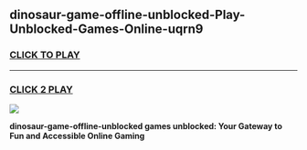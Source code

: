 
## dinosaur-game-offline-unblocked-Play-Unblocked-Games-Online-uqrn9
<h3>
<a href="https://premium76.site?title=dinosaur-game-offline-unblocked&ref=25A">CLICK TO PLAY</a></h3>
<hr>

<h3>
<a href="https://premium76.site?title=dinosaur-game-offline-unblocked&ref=25A">CLICK 2 PLAY</a>
  
</h3>

<a href="https://premium76.site?title=dinosaur-game-offline-unblocked&ref=25A"><img src="https://clearcache.store/games.png"></a>


**dinosaur-game-offline-unblocked games unblocked: Your Gateway to Fun and Accessible Online Gaming**
